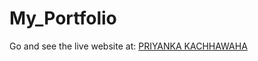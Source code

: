 
# My_Portfolio
Go and see the live website at: [PRIYANKA KACHHAWAHA](https://priyanka-portfolio12.netlify.app/)
